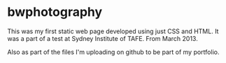# bwphotography
This was my first static web page developed using just CSS and HTML. It was a part of a test at Sydney Institute of TAFE. 
From March 2013.

Also as part of the files I'm uploading on github to be part of my portfolio.
